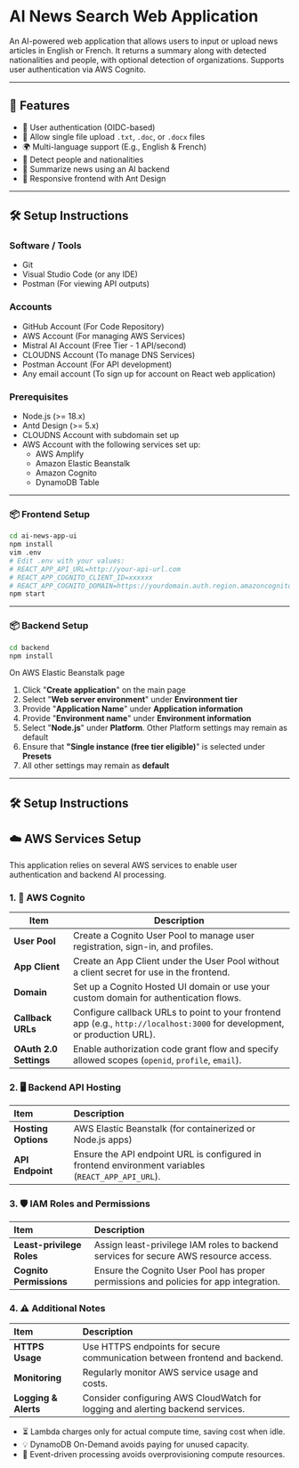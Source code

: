 # AI News Search Web Application

An AI-powered web application that allows users to input or upload news articles in English or French. It returns a summary along with detected nationalities and people, with optional detection of organizations. Supports user authentication via AWS Cognito.

---

## 🚀 Features

- 🔐 User authentication (OIDC-based)
- 📄 Allow single file upload `.txt`, `.doc`, or `.docx` files
- 🌍 Multi-language support (E.g., English & French)
- 👤 Detect people and nationalities
- 🧠 Summarize news using an AI backend
- 📱 Responsive frontend with Ant Design

---

## 🛠️ Setup Instructions

### Software / Tools
- Git
- Visual Studio Code (or any IDE)
- Postman (For viewing API outputs)

### Accounts
- GitHub Account (For Code Repository)
- AWS Account (For managing AWS Services)
- Mistral AI Account (Free Tier - 1 API/second)
- CLOUDNS Account (To manage DNS Services)
- Postman Account (For API development)
- Any email account (To sign up for account on React web application)

### Prerequisites

- Node.js (>= 18.x)
- Antd Design (>= 5.x)
- CLOUDNS Account with subdomain set up
- AWS Account with the following services set up:
  - AWS Amplify
  - Amazon Elastic Beanstalk
  - Amazon Cognito
  - DynamoDB Table
    
---

### 📦 Frontend Setup

```bash
cd ai-news-app-ui
npm install 
vim .env
# Edit .env with your values:
# REACT_APP_API_URL=http://your-api-url.com
# REACT_APP_COGNITO_CLIENT_ID=xxxxxx
# REACT_APP_COGNITO_DOMAIN=https://yourdomain.auth.region.amazoncognito.com
npm start

```

---

### 📦 Backend Setup

```bash
cd backend
npm install 
```
On AWS Elastic Beanstalk page
1. Click "**Create application**" on the main page
2. Select "**Web server environment**" under **Environment tier**
3. Provide "**Application Name**" under **Application information**
4. Provide "**Environment name**" under **Environment information**
5. Select "**Node.js**" under **Platform**. Other Platform settings may remain as default
6. Ensure that **"Single instance (free tier eligible)**" is selected under **Presets**
7. All other settings may remain as **default**
---

## 🛠 Setup Instructions

## ☁️ AWS Services Setup

This application relies on several AWS services to enable user authentication and backend AI processing.

### 1. 🔐 AWS Cognito

| Item                | Description                                                                                                      |
|---------------------|------------------------------------------------------------------------------------------------------------------|
| **User Pool**       | Create a Cognito User Pool to manage user registration, sign-in, and profiles.                                   |
| **App Client**      | Create an App Client under the User Pool without a client secret for use in the frontend.                        |
| **Domain**          | Set up a Cognito Hosted UI domain or use your custom domain for authentication flows.                            |
| **Callback URLs**   | Configure callback URLs to point to your frontend app (e.g., `http://localhost:3000` for development, or production URL). |
| **OAuth 2.0 Settings** | Enable authorization code grant flow and specify allowed scopes (`openid`, `profile`, `email`).                 |
 
### 2. 🖥️ Backend API Hosting

| Item               | Description                                                                                                   |
|:--------------------|:---------------------------------------------------------------------------------------------------------------|
| **Hosting Options** | AWS Elastic Beanstalk (for containerized or Node.js apps)                                                  |
| **API Endpoint**    | Ensure the API endpoint URL is configured in frontend environment variables (`REACT_APP_API_URL`).              |

### 3. 🛡️ IAM Roles and Permissions

| Item                       | Description                                                                              |
|:----------------------------|:------------------------------------------------------------------------------------------|
| **Least-privilege Roles**  | Assign least-privilege IAM roles to backend services for secure AWS resource access.     |
| **Cognito Permissions**    | Ensure the Cognito User Pool has proper permissions and policies for app integration.     |

### 4. ⚠️ Additional Notes

| Item                  | Description                                                                                          |
|:-----------------------|:------------------------------------------------------------------------------------------------------|
| **HTTPS Usage**       | Use HTTPS endpoints for secure communication between frontend and backend.                           |
| **Monitoring**        | Regularly monitor AWS service usage and costs.                                                      |
| **Logging & Alerts**  | Consider configuring AWS CloudWatch for logging and alerting backend services.                       |

- ⏳ Lambda charges only for actual compute time, saving cost when idle.  
- 💡 DynamoDB On-Demand avoids paying for unused capacity.  
- 🎯 Event-driven processing avoids overprovisioning compute resources.
